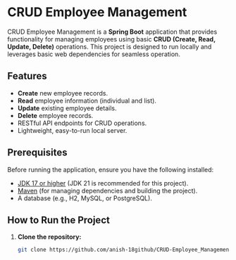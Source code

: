 # CRUD Employee Management

CRUD Employee Management is a **Spring Boot** application that provides functionality for managing employees using basic **CRUD (Create, Read, Update, Delete)** operations. This project is designed to run locally and leverages basic web dependencies for seamless operation.

## Features

- **Create** new employee records.
- **Read** employee information (individual and list).
- **Update** existing employee details.
- **Delete** employee records.
- RESTful API endpoints for CRUD operations.
- Lightweight, easy-to-run local server.

## Prerequisites

Before running the application, ensure you have the following installed:

- [JDK 17 or higher](https://www.oracle.com/java/technologies/javase-jdk17-downloads.html) (JDK 21 is recommended for this project).
- [Maven](https://maven.apache.org/) (for managing dependencies and building the project).
- A database (e.g., H2, MySQL, or PostgreSQL).

## How to Run the Project

1. **Clone the repository:**

   ```bash
   git clone https://github.com/anish-18github/CRUD-Employee_Managementnt.git
